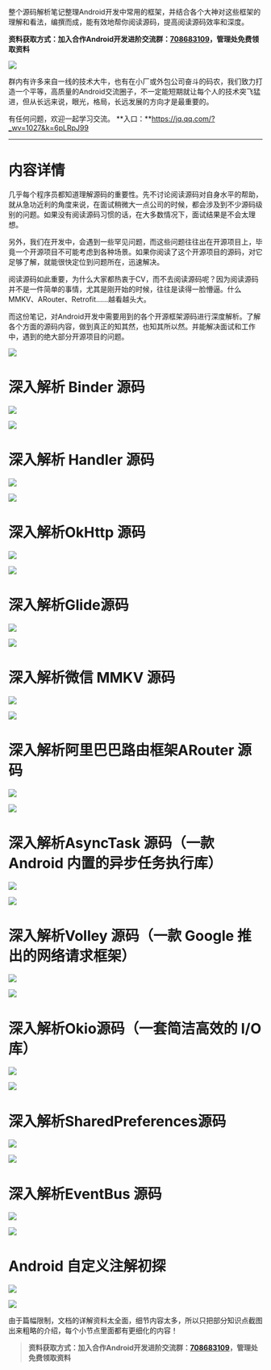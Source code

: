 整个源码解析笔记整理Android开发中常用的框架，并结合各个大神对这些框架的理解和看法，编撰而成，能有效地帮你阅读源码，提高阅读源码效率和深度。

**资料获取方式：加入合作Android开发进阶交流群：[708683109](https://jq.qq.com/?_wv=1027&k=6pLRpJ99)，管理处免费领取资料**

![](https://img-service.csdnimg.cn/img_convert/73722102c9bb9f1bbfaedb23bfa865ef.png)

群内有许多来自一线的技术大牛，也有在小厂或外包公司奋斗的码农，我们致力打造一个平等，高质量的Android交流圈子，不一定能短期就让每个人的技术突飞猛进，但从长远来说，眼光，格局，长远发展的方向才是最重要的。

有任何问题，欢迎一起学习交流。 **入口：**https://jq.qq.com/?_wv=1027&k=6pLRpJ99

***

# 内容详情

几乎每个程序员都知道理解源码的重要性。先不讨论阅读源码对自身水平的帮助，就从急功近利的角度来说，在面试稍微大一点公司的时候，都会涉及到不少源码级别的问题。如果没有阅读源码习惯的话，在大多数情况下，面试结果是不会太理想。

另外，我们在开发中，会遇到一些罕见问题，而这些问题往往出在开源项目上，毕竟一个开源项目不可能考虑到各种场景。如果你阅读了这个开源项目的源码，对它足够了解，就能很快定位到问题所在，迅速解决。

阅读源码如此重要，为什么大家都热衷于CV，而不去阅读源码呢？因为阅读源码并不是一件简单的事情，尤其是刚开始的时候，往往是读得一脸懵逼。什么MMKV、ARouter、Retrofit……越看越头大。

而这份笔记，对Android开发中需要用到的各个开源框架源码进行深度解析。了解各个方面的源码内容，做到真正的知其然，也知其所以然。并能解决面试和工作中，遇到的绝大部分开源项目的问题。

![](https://img-service.csdnimg.cn/img_convert/73722102c9bb9f1bbfaedb23bfa865ef.png)

# 深入解析 Binder 源码

![](https://img-service.csdnimg.cn/img_convert/5b1b3c167592ca6b1dedc61665ca262b.png)

![](https://img-service.csdnimg.cn/img_convert/b5c77da3b8aed6cac801fec35af4b969.png)

# 深入解析 Handler 源码

![](https://img-service.csdnimg.cn/img_convert/b72d69c11644dea137e71fa8f2e8a3fc.png)

![](https://img-service.csdnimg.cn/img_convert/6f927343ca7a8389d79fd068cc703b8f.png)

# 深入解析OkHttp 源码

![](https://img-service.csdnimg.cn/img_convert/070d568a7037830ee133723053bc9427.png)

![](https://img-service.csdnimg.cn/img_convert/ffa6f5782e1aa5cb54fe5aa01d4fde39.png)

# 深入解析Glide源码

![](https://img-service.csdnimg.cn/img_convert/e1c4f57c06e93fe210793727cdfe6124.png)

![](https://img-service.csdnimg.cn/img_convert/3dec9efefb4cef6b52afd2a9fddc59f0.png)

# 深入解析微信 MMKV 源码

![](https://img-service.csdnimg.cn/img_convert/291b2e5271c2d02a63caa0dae376e59e.png)

![](https://img-service.csdnimg.cn/img_convert/4d860d540926bbfcce1b6999f553c5ed.png)

# 深入解析阿里巴巴路由框架ARouter 源码

![](https://img-service.csdnimg.cn/img_convert/098e48de91e8efdc352bccbb13da0fe6.png)

![](https://img-service.csdnimg.cn/img_convert/5570c6c582ed7fa494b39912772bab48.png)

# 深入解析AsyncTask 源码（一款 Android 内置的异步任务执行库）

![](https://img-service.csdnimg.cn/img_convert/76c54b87c7da73e2a46df669050107d7.png)

![](https://img-service.csdnimg.cn/img_convert/74ae4a6e84b30178569bc441c85353a4.png)

# 深入解析Volley 源码（一款 Google 推出的网络请求框架）

![](https://img-service.csdnimg.cn/img_convert/f9e99170c808ba9921c717e00b2886f7.png)

![](https://img-service.csdnimg.cn/img_convert/cc497af0f3cac7df1f801093f5920850.png)

# 深入解析Okio源码（一套简洁高效的 I/O 库）

![](https://img-service.csdnimg.cn/img_convert/95bab591922d54e4a81cdd7f068914f5.png)

![](https://img-service.csdnimg.cn/img_convert/38f7c6e24e392c0d57cec56d34db6588.png)

# 深入解析SharedPreferences源码

![](https://img-service.csdnimg.cn/img_convert/e1bb34869d5ad1ee2eb0f124021b34f4.png)

![](https://img-service.csdnimg.cn/img_convert/60fbf5129e1643c374bb014766f7ef04.png)

# 深入解析EventBus 源码

![](https://img-service.csdnimg.cn/img_convert/b573a98aa4801207c3f37f9d0c50f089.png)

![](https://img-service.csdnimg.cn/img_convert/46c2abea84a6d0afc755904d24bcb57c.png)

# Android 自定义注解初探

![](https://img-service.csdnimg.cn/img_convert/c753f0c403720be97eb7ef72c564855e.png)

![](https://img-service.csdnimg.cn/img_convert/982f8d8d2e4860c59213266b2517b14f.png)

由于篇幅限制，文档的详解资料太全面，细节内容太多，所以只把部分知识点截图出来粗略的介绍，每个小节点里面都有更细化的内容！

> **资料获取方式：加入合作Android开发进阶交流群：[708683109](https://jq.qq.com/?_wv=1027&k=6pLRpJ99)，管理处免费领取资料**

